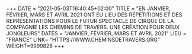 +++
DATE = "2021-05-03T16:40:45+02:00"
TITLE = "EN JANVIER, FÉVRIER, MARS ET AVRIL 2021 ONT EU LIEU DES RÉPETITIONS ET DES REPRÉSENTATIONS POUR LE FUTUR SPECTACLE DE CIRQUE DE LA COMPAGNIE LES CHEMINS DE TRAVERS. UNE CRÉATION POUR DEUX JONGLEURS"
DATES = "JANVIER, FÉVRIER, MARS ET AVRIL 2021"
LIEU = "FRANCE"
LINK= "HTTPS://WWW.CHEMINSDETRAVERS.ORG"
WEIGHT=9999828
+++

